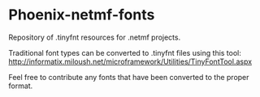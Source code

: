 # Phoenix-netmf-fonts
Repository of .tinyfnt resources for .netmf projects.

Traditional font types can be converted to .tinyfnt files using this tool:
http://informatix.miloush.net/microframework/Utilities/TinyFontTool.aspx

Feel free to contribute any fonts that have been converted to the proper format.
